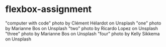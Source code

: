 # flexbox-assignment
"computer with code" photo by Clément Hélardot on Unsplash
"one" photo by Marianne Bos on Unsplash
"two" photo by Ricardo Lopez on Unsplash
"three" photo by Marianne Bos on Unsplash
"four" photo by Kelly Sikkema on Unsplash